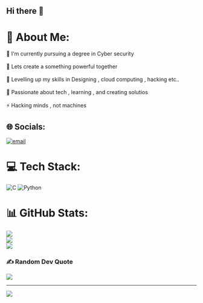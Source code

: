## Hi there 👋

# 💫 About Me:
🔭 I'm currently pursuing a degree in Cyber security<br><br>🤝 Lets create a something powerful together<br><br>🌱 Levelling up my skills in Designing , cloud computing , hacking etc..<br><br>💬 Passionate about tech , learning , and creating solutios<br><br>⚡ Hacking minds , not machines


## 🌐 Socials:
[![email](https://img.shields.io/badge/Email-D14836?logo=gmail&logoColor=white)](mailto:mahalakshmivr20@gmail.com) 

# 💻 Tech Stack:
![C](https://img.shields.io/badge/c-%2300599C.svg?style=for-the-badge&logo=c&logoColor=white) ![Python](https://img.shields.io/badge/python-3670A0?style=for-the-badge&logo=python&logoColor=ffdd54)
# 📊 GitHub Stats:
![](https://github-readme-stats.vercel.app/api?username=mahavarathan&theme=dark&hide_border=true&include_all_commits=true&count_private=false)<br/>
![](https://nirzak-streak-stats.vercel.app/?user=mahavarathan&theme=dark&hide_border=true)<br/>
![](https://github-readme-stats.vercel.app/api/top-langs/?username=mahavarathan&theme=dark&hide_border=true&include_all_commits=true&count_private=false&layout=compact)

### ✍️ Random Dev Quote
![](https://quotes-github-readme.vercel.app/api?type=horizontal&theme=dark)

---
[![](https://visitcount.itsvg.in/api?id=mahavarathan&icon=0&color=0)](https://visitcount.itsvg.in)

<!-- Proudly created with GPRM ( https://gprm.itsvg.in ) -->
